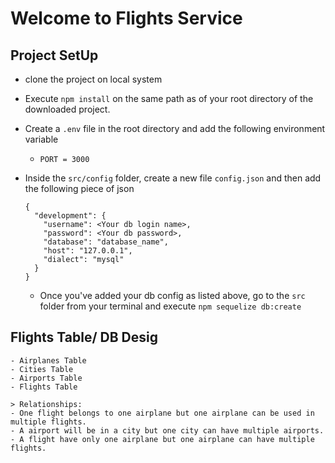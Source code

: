  <!-- - folder structure
        - src
            index.js  //server
            models /
            constrollers/
            middlewares/
            services/
            utils/  -- anything which is common to all the files, or some helper functions will be kept here(utilities files).
            config/        -- contains database configurations
            repository/
        - tests /[later] -->


# Welcome to Flights Service

## Project SetUp

- clone the project on local system
- Execute `npm install` on the same path as of your root directory of the downloaded project. 
- Create a `.env` file in the root directory and add the following environment variable 
    - `PORT = 3000`
- Inside the `src/config` folder, create a new file `config.json` and then add the following piece of json 
    ```
    {
      "development": {
        "username": <Your db login name>,
        "password": <Your db password>,
        "database": "database_name",
        "host": "127.0.0.1",
        "dialect": "mysql"
      }
    }
    ```

    - Once you've added your db config as listed above, go to the `src` folder from your terminal and execute `npm sequelize db:create`


## Flights Table/ DB Desig
    - Airplanes Table
    - Cities Table
    - Airports Table
    - Flights Table

    > Relationships:
    - One flight belongs to one airplane but one airplane can be used in multiple flights.
    - A airport will be in a city but one city can have multiple airports.
    - A flight have only one airplane but one airplane can have multiple flights.


